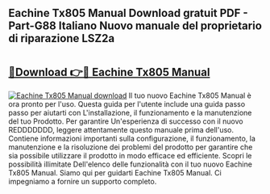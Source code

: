 ## Eachine Tx805 Manual Download gratuit PDF - Part-G88 Italiano Nuovo manuale del proprietario di riparazione LSZ2a

# <h2><a href="http://dfden4.blite.top/?on=Eachine+Tx805+Manual">🔗Download 👉🔴 Eachine Tx805 Manual</a></h2>

[![Eachine Tx805 Manual download](https://i.imgur.com/lujVjoI.png)](http://dfden4.blite.top/?on=Eachine+Tx805+Manual)
Il tuo nuovo Eachine Tx805 Manual è ora pronto per l'uso. Questa guida per l'utente include una guida passo passo per aiutarti con L'installazione, il funzionamento e la manutenzione del tuo Prodotto. Per garantire Un'esperienza di successo con il nuovo REDDDDDDD, leggere attentamente questo manuale prima dell'uso. Contiene informazioni importanti sulla configurazione, il funzionamento, la manutenzione e la risoluzione dei problemi del prodotto per garantire che sia possibile utilizzare il prodotto in modo efficace ed efficiente. Scopri le possibilità illimitate Dell'elenco delle funzionalità con il tuo nuovo Eachine Tx805 Manual. Siamo qui per guidarti Eachine Tx805 Manual. Ci impegniamo a fornire un supporto completo.
